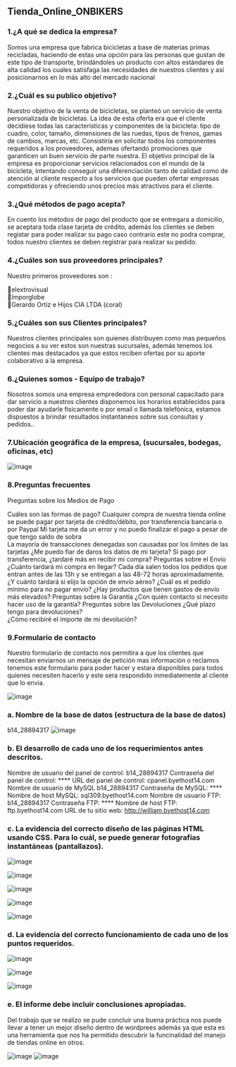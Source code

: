 <h2> Tienda_Online_ONBIKERS</h2>

### 1.¿A qué se dedica la empresa?

Somos una empresa que fabrica bicicletas a base de materias primas recicladas, haciendo
de estas una opción para las personas que gustan de este tipo de transporte, brindándoles un
producto con altos estándares de alta calidad los cuales satisfaga las necesidades de nuestros
clientes y así posicionarnos en lo más alto del mercado nacional

### 2.¿Cuál es su publico objetivo?

Nuestro objetivo de la venta de bicicletas, se planteó un servicio de venta personalizada de
bicicletas. La idea de esta oferta era que el cliente decidiese todas las características y
componentes de la bicicleta: tipo de cuadro, color, tamaño, dimensiones de las ruedas, tipos
de frenos, gamas de cambios, marcas, etc. Consistiría en solicitar todos los componentes
requeridos a los proveedores, ademas  ofertando promociones que garanticen un buen servicio de 
parte nuestra.
El objetivo principal de la empresa es proporcionar servicios relacionados con el mundo de la
bicicleta, intentando conseguir una diferenciación tanto de calidad como de atención al cliente
respecto a los servicios que pueden ofertar empresas competidoras y ofreciendo unos precios
más atractivos para el cliente.

### 3.¿Qué métodos de pago acepta?

En cuento los métodos de pago del producto que se entregara a domicilio, se aceptara toda clase 
tarjeta de crédito, además los clientes se deben registar para  poder realizar su pago caso 
contrario este no podra comprar, todos nuestro clientes se deben registrar para realizar su pedido.

### 4.¿Cuáles son sus proveedores principales?

Nuestro primeros proveedores son :

🔹elextrovisual </br>
🔸Imporglobe </br>
🔹Gerardo Ortiz e Hijos CIA LTDA (coral)</br>


### 5.¿Cuáles son sus Clientes principales?

Nuestros clientes principales son quienes distribuyen como mas pequeños negocios a su ver estos son 
nuestras sucursales, además tenemos los clientes mas destacados ya que estos reciben ofertas por 
su aporte colaborativo a la empresa.

### 6.¿Quienes somos - Equipo de trabajo?

Nosotros somos una empresa emprededora con personal capacitado para dar servicio a nuestros clientes
disponemos  los horarios  establecidos para poder dar ayudarle fisicamente o por email o llamada telefónica,
estamos  dispuestos a brindar resultados instantaneos sobre sus consultas y pedidos..


### 7.Ubicación geográfica de la empresa, (sucursales, bodegas, oficinas, etc) 

![image](https://user-images.githubusercontent.com/49033606/122700836-a6399280-d211-11eb-8940-f3f155af4500.png)

### 8.Preguntas frecuentes
Preguntas sobre los Medios de Pago

Cuáles son las formas de pago? Cualquier compra de nuestra tienda online se puede pagar por tarjeta de 
crédito/débito, por transferencia bancaria o por Paypal
Mi tarjeta me da un error y no puedo finalizar el pago a pesar de que tengo saldo de sobra  
La mayoría de transacciones denegadas son causadas por los límites de las tarjetas
¿Me puedo fiar de daros los datos de mi tarjeta? 
Si pago por transferencia, ¿tardaré más en recibir mi compra?
Preguntas sobre el Envío
¿Cuánto tardará mi compra en llegar? Cada día salen todos los pedidos que entran antes de las 13h y 
se entregan a las 48-72 horas aproximadamente.
¿Y cuánto tardará si elijo la opción de envío aéreo? 
¿Cuál es el pedido mínimo para no pagar envío? 
¿Hay productos que tienen gastos de envío más elevados? 
Preguntas sobre la Garantía
¿Con quién contacto si necesito hacer uso de la garantía? 
Preguntas sobre las Devoluciones
¿Qué plazo tengo para devoluciones?  
¿Cómo recibiré el importe de mi devolución? 


### 9.Formulario de contacto

Nuestro formulario de contacto nos permitira a que los clientes que necesitan enviarnos un 
mensaje de petición mas información o reclamos tenemos este formulario para poder hacer y 
estara disponibles para todos quienes  necesiten hacerlo y este sera respondido inmediatemente 
al cliente que lo envia.

![image](https://user-images.githubusercontent.com/49033606/122707829-71810780-d220-11eb-96a9-3ccf643511f9.png)


### a.	Nombre de la base de datos (estructura de la base de datos)

b14_28894317
![image](https://user-images.githubusercontent.com/49033606/122707241-3a5e2680-d21f-11eb-99c5-4b1071d77f36.png)


### b.	El desarrollo de cada uno de los requerimientos antes descritos. 

Nombre de usuario del panel de control:	b14_28894317
Contraseña del panel de control:	****
URL del panel de control:	cpanel.byethost14.com
Nombre de usuario de MySQL	b14_28894317
Contraseña de MySQL:	****
Nombre de host MySQL:	sql309.byethost14.com
Nombre de usuario FTP:	b14_28894317
Contraseña FTP:	****
Nombre de host FTP:	ftp.byethost14.com
URL de tu sitio web:	http://william.byethost14.com

### c.	La evidencia del correcto diseño de las páginas HTML usando CSS. Para lo cuál, se puede generar fotografías instantáneas (pantallazos). 
![image](https://user-images.githubusercontent.com/49033606/122707695-21a24080-d220-11eb-9a4f-e2b1bedad4d7.png)


![image](https://user-images.githubusercontent.com/49033606/122707725-31ba2000-d220-11eb-87a7-052d8c712101.png)

![image](https://user-images.githubusercontent.com/49033606/122707751-41396900-d220-11eb-9544-ca4c3af30c67.png)

![image](https://user-images.githubusercontent.com/49033606/122707779-4f878500-d220-11eb-9adb-6e6281eb3d98.png)

![image](https://user-images.githubusercontent.com/49033606/122707815-675f0900-d220-11eb-88a0-e401d5c743c8.png)



### d.	La evidencia del correcto funcionamiento de cada uno de los puntos requeridos.

![image](https://user-images.githubusercontent.com/49033606/122707845-7cd43300-d220-11eb-8378-74a4d1ad4807.png)

![image](https://user-images.githubusercontent.com/49033606/122707993-ba38c080-d220-11eb-9078-e0923973f740.png)

![image](https://user-images.githubusercontent.com/49033606/122708012-c7ee4600-d220-11eb-951b-bb8b4016acd8.png)
### e.	El informe debe incluir conclusiones apropiadas. 

Del trabajo que se realizo se pude concluir  una buena práctica nos puede llevar a tener un mejor diseño dentro de wordprees 
además ya que esta es una herramienta que nos ha permitido descubrir la funcinalidad  del manejo de tiendas online en otros.


![image](https://user-images.githubusercontent.com/49033606/122708032-d2104480-d220-11eb-8fe8-97b3fc21e386.png) ![image](https://user-images.githubusercontent.com/49033606/122709107-36cc9e80-d223-11eb-9cef-411e8bdc2f15.png)
